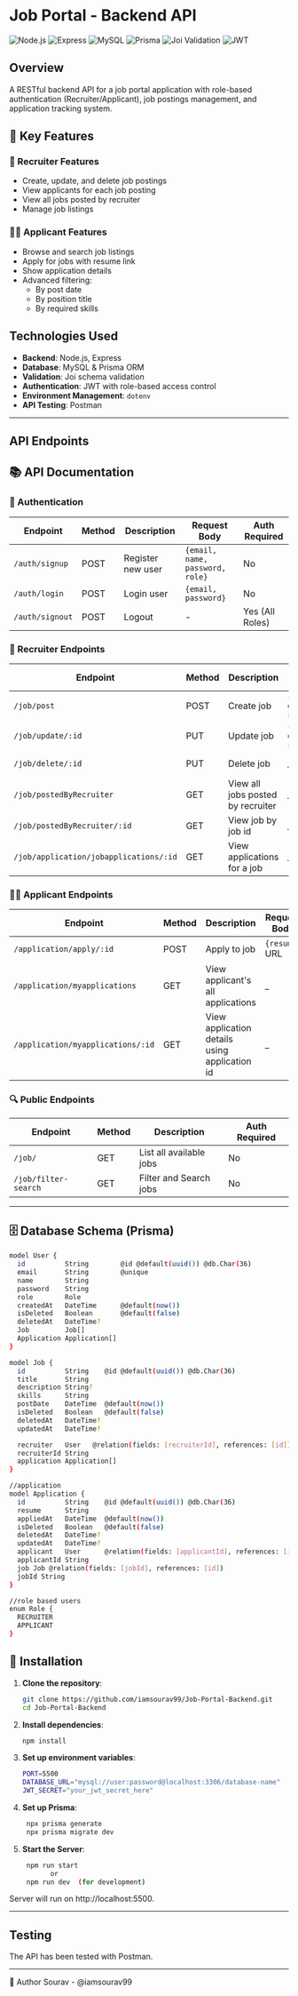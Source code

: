 # Job Portal - Backend API

![Node.js](https://img.shields.io/badge/Node.js-22.x-green)
![Express](https://img.shields.io/badge/Express-5.x-lightgrey)
![MySQL](https://img.shields.io/badge/MySQL-8.0-blue)
![Prisma](https://img.shields.io/badge/Prisma-5.x-orange)
![Joi Validation](https://img.shields.io/badge/Joi-17.x-red)
![JWT](https://img.shields.io/badge/JWT-Auth-purple)

## Overview
A RESTful backend API for a job portal application with role-based authentication (Recruiter/Applicant), job postings management, and application tracking system.

## 🎯 Key Features

### 👔 Recruiter Features
- Create, update, and delete job postings
- View applicants for each job posting
- View all jobs posted by recruiter
- Manage job listings

### 🧑‍💻 Applicant Features
- Browse and search job listings
- Apply for jobs with resume link
- Show application details
- Advanced filtering:
  - By post date
  - By position title
  - By required skills

## Technologies Used
- **Backend**: Node.js, Express
- **Database**: MySQL & Prisma ORM
- **Validation**: Joi schema validation
- **Authentication**: JWT with role-based access control
- **Environment Management**: `dotenv`
- **API Testing**: Postman 

---

## API Endpoints

## 📚 API Documentation

### 🔐 Authentication
| Endpoint          | Method | Description               | Request Body                   | Auth Required      |
|-------------------|--------|---------------------------|--------------------------------|--------------------|
| `/auth/signup`    | POST   | Register new user         | `{email, name, password, role}` | No                |
| `/auth/login`     | POST   | Login user                | `{email, password}`            | No                |
| `/auth/signout`   | POST   | Logout                    | -                              | Yes (All Roles)    |

### 💼 Recruiter Endpoints
| Endpoint                     | Method | Description             | Request Body                       | Auth Required        |
|------------------------------|--------|------------------------------------|---------------------|---------------------|
| `/job/post`                 | POST   | Create job |  `{title, description, skills}`| Yes (Recruiter)     |
| `/job/update/:id`           | PUT    | Update job |  `{title, description, skills}` | Yes (Recruiter)     |
| `/job/delete/:id`       |  PUT | Delete job |  _                | Yes (Recruiter)  |
| `/job/postedByRecruiter` | GET    | View all jobs posted by recruiter|  _   | Yes (Recruiter)     |
|`/job/postedByRecruiter/:id`|GET | View job by job id| _ |Yes (Recruiter)  |
| `/job/application/jobapplications/:id`  | GET    | View applications for a job | _ | Yes (Recruiter)     |

### 🧑‍💻 Applicant Endpoints 
| Endpoint                     | Method | Description  | Request Body     | Auth Required        |
|------------------------------|--------|------------------|------------------|---------------------|
| `/application/apply/:id` | POST   | Apply to job   |  `{resume}`  URL    | Yes (Applicant)     |
| `/application/myapplications`| GET    | View applicant's all applications| _   | Yes (Applicant)     |
|`/application/myapplications/:id`| GET | View application details using application id | _| Yes (Applicant)  |

### 🔍 Public Endpoints
| Endpoint               | Method | Description                        | Auth Required |
|------------------------|--------|------------------------------------|---------------|
| `/job/`               | GET    | List all available jobs                     | No            |
| `/job/filter-search`  | GET    | Filter and Search jobs                       | No            |

---


## 🗄️ Database Schema (Prisma)
```bash
model User {
  id          String        @id @default(uuid()) @db.Char(36)
  email       String        @unique
  name        String
  password    String
  role        Role
  createdAt   DateTime      @default(now())
  isDeleted   Boolean       @default(false)
  deletedAt   DateTime?
  Job         Job[]
  Application Application[]
}

model Job {
  id          String    @id @default(uuid()) @db.Char(36)
  title       String
  description String?
  skills      String
  postDate    DateTime  @default(now())
  isDeleted   Boolean   @default(false)
  deletedAt   DateTime?
  updatedAt   DateTime?

  recruiter   User   @relation(fields: [recruiterId], references: [id])
  recruiterId String
  application Application[]
}

//application
model Application {
  id          String    @id @default(uuid()) @db.Char(36)
  resume      String
  appliedAt   DateTime  @default(now())
  isDeleted   Boolean   @default(false)
  deletedAt   DateTime?
  updatedAt   DateTime?
  applicant   User      @relation(fields: [applicantId], references: [id])
  applicantId String
  job Job @relation(fields: [jobId], references: [id])
  jobId String
}

//role based users
enum Role {
  RECRUITER
  APPLICANT
}
```
  
 

## 🚀  Installation

1. **Clone the repository**:
   ```bash
   git clone https://github.com/iamsourav99/Job-Portal-Backend.git
   cd Job-Portal-Backend
2. **Install dependencies**:
   ```bash
   npm install
3. **Set up environment variables**:
   ```bash
   PORT=5500
   DATABASE_URL="mysql://user:password@localhost:3306/database-name"
   JWT_SECRET="your_jwt_secret_here"
4. **Set up Prisma**:
   ```bash
    npx prisma generate
    npx prisma migrate dev
5. **Start the Server**:
   ```bash
    npm run start
          or
    npm run dev  (for development)
 Server will run on http://localhost:5500.
<!-- ================ END OF TECHNICAL DOCUMENTATION ================ -->
---

## Testing
The API has been tested with Postman. 





---
👤 Author
Sourav - @iamsourav99
